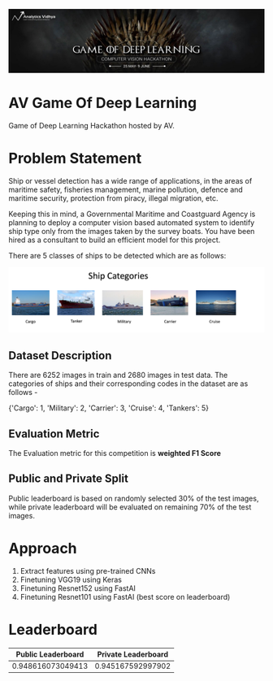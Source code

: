 ![title](godl.jpg)

# AV Game Of Deep Learning
Game of Deep Learning Hackathon hosted by AV.

# Problem Statement
Ship or vessel detection has a wide range of applications, in the areas of maritime safety,  fisheries management, marine pollution, defence and maritime security, protection from piracy, illegal migration, etc.

Keeping this in mind, a Governmental Maritime and Coastguard Agency is planning to deploy a computer vision based automated system to identify ship type only from the images taken by the survey boats. You have been hired as a consultant to build an efficient model for this project.

There are 5 classes of ships to be detected which are as follows:

![title](ship.png)

## Dataset Description
There are 6252 images in train and 2680 images in test data. The categories of ships and their corresponding codes in the dataset are as follows -


{'Cargo': 1,
'Military': 2,
'Carrier': 3,
'Cruise': 4,
'Tankers': 5}

## Evaluation Metric
The Evaluation metric for this competition is **weighted F1 Score**

## Public and Private Split
Public leaderboard is based on randomly selected 30% of the test images, while private leaderboard will be evaluated on remaining 70% of the test images.

# Approach
1. Extract features using pre-trained CNNs
2. Finetuning VGG19 using Keras
3. Finetuning Resnet152 using FastAI
4. Finetuning Resnet101 using FastAI (best score on leaderboard)



# Leaderboard

Public Leaderboard | Private Leaderboard
------------------ | -------------------
0.948616073049413 | 0.945167592997902
